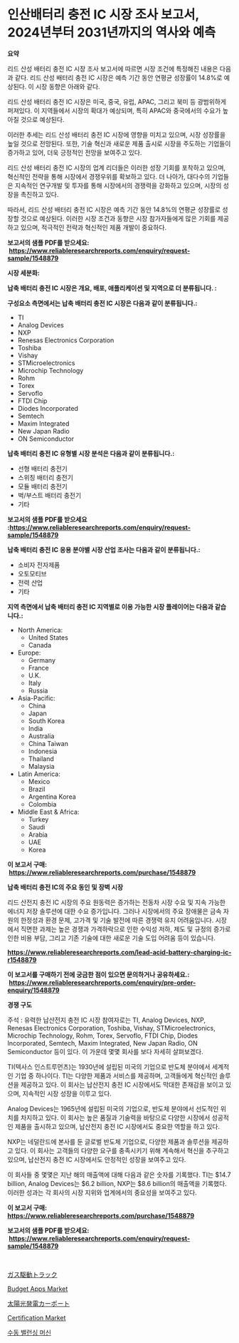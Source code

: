 <p><h1>인산배터리 충전 IC 시장 조사 보고서, 2024년부터 2031년까지의 역사와 예측</h1></p><p><strong>요약</strong></p>
<p><p>리드 산성 배터리 충전 IC 시장 조사 보고서에 따르면 시장 조건에 특정해진 내용은 다음과 같다. 리드 산성 배터리 충전 IC 시장은 예측 기간 동안 연평균 성장률이 14.8%로 예상된다. 이 시장 동향은 아래와 같다. </p><p>리드 산성 배터리 충전 IC 시장은 미국, 중국, 유럽, APAC, 그리고 북미 등 광범위하게 퍼져있다. 이 지역들에서 시장의 확대가 예상되며, 특히 APAC와 중국에서의 수요가 높아질 것으로 예상된다. </p><p>이러한 추세는 리드 산성 배터리 충전 IC 시장에 영향을 미치고 있으며, 시장 성장률을 높일 것으로 전망된다. 또한, 기술 혁신과 새로운 제품 출시로 시장을 주도하는 기업들이 증가하고 있어, 더욱 긍정적인 전망을 보여주고 있다. </p><p>리드 산성 배터리 충전 IC 시장의 업계 리더들은 이러한 성장 기회를 포착하고 있으며, 혁신적인 전략을 통해 시장에서 경쟁우위를 확보하고 있다. 더 나아가, 대다수의 기업들은 지속적인 연구개발 및 투자를 통해 시장에서의 경쟁력을 강화하고 있으며, 시장의 성장을 촉진하고 있다.</p><p>따라서, 리드 산성 배터리 충전 IC 시장은 예측 기간 동안 14.8%의 연평균 성장률로 성장할 것으로 예상된다. 이러한 시장 조건과 동향은 시장 참가자들에게 많은 기회를 제공하고 있으며, 적극적인 전략과 혁신적인 제품 개발이 중요하다.</p></p>
<p><strong>보고서의 샘플 PDF를 받으세요: &nbsp;<a href="https://www.reliableresearchreports.com/enquiry/request-sample/1548879">https://www.reliableresearchreports.com/enquiry/request-sample/1548879</a></strong></p>
<p><strong>시장 세분화:</strong></p>
<p><strong> 납축 배터리 충전 IC 시장은 개요, 배포, 애플리케이션 및 지역으로 더 분류됩니다. :</strong></p>
<p><strong>구성요소 측면에서는 납축 배터리 충전 IC 시장은 다음과 같이 분류됩니다.:</strong></p>
<p><ul><li>TI</li><li>Analog Devices</li><li>NXP</li><li>Renesas Electronics Corporation</li><li>Toshiba</li><li>Vishay</li><li>STMicroelectronics</li><li>Microchip Technology</li><li>Rohm</li><li>Torex</li><li>Servoflo</li><li>FTDI Chip</li><li>Diodes Incorporated</li><li>Semtech</li><li>Maxim Integrated</li><li>New Japan Radio</li><li>ON Semiconductor</li></ul></p>
<p><strong> 납축 배터리 충전 IC 유형별 시장 분석은 다음과 같이 분류됩니다.:</strong></p>
<p><ul><li>선형 배터리 충전기</li><li>스위칭 배터리 충전기</li><li>모듈 배터리 충전기</li><li>벅/부스트 배터리 충전기</li><li>기타</li></ul></p>
<p><strong>보고서의 샘플 PDF를 받으세요 :<a href="https://www.reliableresearchreports.com/enquiry/request-sample/1548879">https://www.reliableresearchreports.com/enquiry/request-sample/1548879</a></strong></p>
<p><strong> 납축 배터리 충전 IC 응용 분야별 시장 산업 조사는 다음과 같이 분류됩니다.:</strong></p>
<p><ul><li>소비자 전자제품</li><li>오토모티브</li><li>전력 산업</li><li>기타</li></ul></p>
<p><strong>지역 측면에서 납축 배터리 충전 IC 지역별로 이용 가능한 시장 플레이어는 다음과 같습니다.:</strong></p>
<p><ul>
    <li>
        North America:
        <ul>
            <li>United States</li>
            <li>Canada</li>
        </ul>
    </li>
    <li>
        Europe:
        <ul>
            <li>Germany</li>
            <li>France</li>
            <li>U.K.</li>
            <li>Italy</li>
            <li>Russia</li>
        </ul>
    </li>
    <li>
        Asia-Pacific:
        <ul>
            <li>China</li>
            <li>Japan</li>
            <li>South Korea</li>
            <li>India</li>
            <li>Australia</li>
            <li>China Taiwan</li>
            <li>Indonesia</li>
            <li>Thailand</li>
            <li>Malaysia</li>
        </ul>
    </li>
    <li>
        Latin America:
        <ul>
            <li>Mexico</li>
            <li>Brazil</li>
            <li>Argentina Korea</li>
            <li>Colombia</li>
        </ul>
    </li>
    <li>
        Middle East & Africa:
        <ul>
            <li>Turkey</li>
            <li>Saudi</li>
            <li>Arabia</li>
            <li>UAE</li>
            <li>Korea</li>
        </ul>
    </li>
    </ul></p>
<p><strong>이 보고서 구매: &nbsp;<a href="https://www.reliableresearchreports.com/purchase/1548879">https://www.reliableresearchreports.com/purchase/1548879</a></strong></p>
<p><strong>납축 배터리 충전 IC의 주요 동인 및 장벽 시장</strong></p>
<p><p>리드 산전지 충전 IC 시장의 주요 원동력은 증가하는 전동차 시장 수요 및 지속 가능한 에너지 저장 솔루션에 대한 수요 증가입니다. 그러나 시장에서의 주요 장애물은 금속 자원의 한정성과 환경 문제, 고가격 및 기술 발전에 따른 경쟁력 유지 어려움입니다. 시장에서 직면한 과제는 높은 경쟁과 가격하락으로 인한 수익성 저하, 제도 및 규정의 증가로 인한 비용 부담, 그리고 기존 기술에 대한 새로운 기술 도입 어려움 등이 있습니다.</p></p>
<p><strong><a href="https://www.reliableresearchreports.com/lead-acid-battery-charging-ic-r1548879">https://www.reliableresearchreports.com/lead-acid-battery-charging-ic-r1548879</a></strong></p>
<p><strong>이 보고서를 구매하기 전에 궁금한 점이 있으면 문의하거나 공유하세요.: &nbsp;<a href="https://www.reliableresearchreports.com/enquiry/pre-order-enquiry/1548879">https://www.reliableresearchreports.com/enquiry/pre-order-enquiry/1548879</a></strong></p>
<p><strong>경쟁 구도</strong></p>
<p><p>주석 : 유력한 납산전지 충전 IC 시장 참여자로는 TI, Analog Devices, NXP, Renesas Electronics Corporation, Toshiba, Vishay, STMicroelectronics, Microchip Technology, Rohm, Torex, Servoflo, FTDI Chip, Diodes Incorporated, Semtech, Maxim Integrated, New Japan Radio, ON Semiconductor 등이 있다. 이 가운데 몇몇 회사를 보다 자세히 살펴보겠다.</p><p>TI(텍사스 인스트루먼츠)는 1930년에 설립된 미국의 기업으로 반도체 분야에서 세계적인 기업 중 하나이다. TI는 다양한 제품과 서비스를 제공하며, 고객들에게 혁신적인 솔루션을 제공하고 있다. 이 회사는 납산전지 충전 IC 시장에서도 막대한 존재감을 보이고 있으며, 지속적인 시장 성장을 이루고 있다.</p><p>Analog Devices는 1965년에 설립된 미국의 기업으로, 반도체 분야에서 선도적인 위치를 차지하고 있다. 이 회사는 높은 품질과 기술력을 바탕으로 다양한 시장에서 성공적인 제품을 출시하고 있으며, 납산전지 충전 IC 시장에서도 중요한 역할을 하고 있다.</p><p>NXP는 네덜란드에 본사를 둔 글로벌 반도체 기업으로, 다양한 제품과 솔루션을 제공하고 있다. 이 회사는 고객들의 다양한 요구를 충족시키기 위해 계속해서 혁신을 추구하고 있으며, 납산전지 충전 IC 시장에서도 안정적인 성장을 보여주고 있다.</p><p>이 회사들 중 몇몇은 지난 해의 매출액에 대해 다음과 같은 숫자를 기록했다. TI는 $14.7 billion, Analog Devices는 $6.2 billion, NXP는 $8.6 billion의 매출액을 기록했다. 이러한 성과는 각 회사의 시장 지위와 업계에서의 중요성을 보여주고 있다.</p></p>
<p><strong>이 보고서 구매: &nbsp; <a href="https://www.reliableresearchreports.com/purchase/1548879">https://www.reliableresearchreports.com/purchase/1548879</a></strong></p>
<p><strong>보고서의 샘플 PDF를 받으세요: &nbsp;<a href="https://www.reliableresearchreports.com/enquiry/request-sample/1548879">https://www.reliableresearchreports.com/enquiry/request-sample/1548879</a></strong><strong></strong></p>
<p>&nbsp;</p>
<p><p><a href="https://github.com/LeanneBruen2023/Market-Research-Report-List-1/blob/main/546337526378.md">ガス駆動トラック</a></p><p><a href="https://github.com/marloy8/Market-Research-Report-List-4/blob/main/budget-apps-market.md">Budget Apps Market</a></p><p><a href="https://github.com/cnnriuez22368/Market-Research-Report-List-1/blob/main/120803326377.md">太陽光発電カーポート</a></p><p><a href="https://github.com/jj19131/Market-Research-Report-List-2/blob/main/certification-market.md">Certification Market</a></p><p><a href="https://github.com/vseigx30c9a1j/Market-Research-Report-List-1/blob/main/602915224475.md">수동 밸런싱 머신</a></p></p>